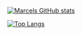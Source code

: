 [![Marcels GitHub stats](https://github-readme-stats.vercel.app/api?username=mahaupt)](https://github.com/anuraghazra/github-readme-stats)

[![Top Langs](https://github-readme-stats.vercel.app/api/top-langs/?username=mahaupt&layout=compact)](https://github.com/anuraghazra/github-readme-stats)

<!--
**mahaupt/mahaupt** is a ✨ _special_ ✨ repository because its `README.md` (this file) appears on your GitHub profile.

Here are some ideas to get you started:

- 🔭 I’m currently working on ...
- 🌱 I’m currently learning ...
- 👯 I’m looking to collaborate on ...
- 🤔 I’m looking for help with ...
- 💬 Ask me about ...
- 📫 How to reach me: ...
- 😄 Pronouns: ...
- ⚡ Fun fact: ...
-->
